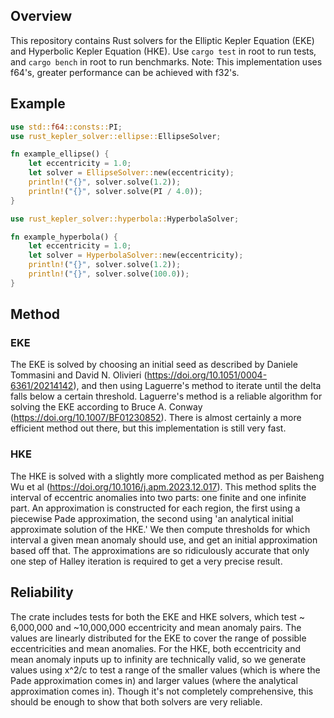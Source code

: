 ## Overview
This repository contains Rust solvers for the Elliptic Kepler Equation (EKE) and Hyperbolic Kepler Equation (HKE). Use `cargo test` in root to run tests, and `cargo bench` in root to run benchmarks. Note: This implementation uses f64's, greater performance can be achieved with f32's.

## Example
```rs
use std::f64::consts::PI;
use rust_kepler_solver::ellipse::EllipseSolver;

fn example_ellipse() {
    let eccentricity = 1.0;
    let solver = EllipseSolver::new(eccentricity);
    println!("{}", solver.solve(1.2));
    println!("{}", solver.solve(PI / 4.0));
}
```

```rs
use rust_kepler_solver::hyperbola::HyperbolaSolver;

fn example_hyperbola() {
    let eccentricity = 1.0;
    let solver = HyperbolaSolver::new(eccentricity);
    println!("{}", solver.solve(1.2));
    println!("{}", solver.solve(100.0));
}
```

## Method
### EKE
The EKE is solved by choosing an initial seed as described by Daniele Tommasini and David N. Olivieri (https://doi.org/10.1051/0004-6361/20214142), and then using Laguerre's method to iterate until the delta falls below a certain threshold. Laguerre's method is a reliable algorithm for solving the EKE according to Bruce A. Conway (https://doi.org/10.1007/BF01230852). There is almost certainly a more efficient method out there, but this implementation is still very fast.

### HKE
The HKE is solved with a slightly more complicated method as per Baisheng Wu et al (https://doi.org/10.1016/j.apm.2023.12.017). This method splits the interval of eccentric anomalies into two parts: one finite and one infinite part. An approximation is constructed for each region, the first using a piecewise Pade approximation, the second using 'an analytical initial approximate solution of the HKE.' We then compute thresholds for which interval a given mean anomaly should use, and get an initial approximation based off that. The approximations are so ridiculously accurate that only one step of Halley iteration is required to get a very precise result.

## Reliability
The crate includes tests for both the EKE and HKE solvers, which test ~ 6,000,000 and ~10,000,000 eccentricity and mean anomaly pairs. The values are linearly distributed for the EKE to cover the range of possible eccentricities and mean anomalies. For the HKE, both eccentricity and mean anomaly inputs up to infinity are technically valid, so we generate values using x^2/c to test a range of the smaller values (which is where the Pade approximation comes in) and larger values (where the analytical approximation comes in). Though it's not completely comprehensive, this should be enough to show that both solvers are very reliable.